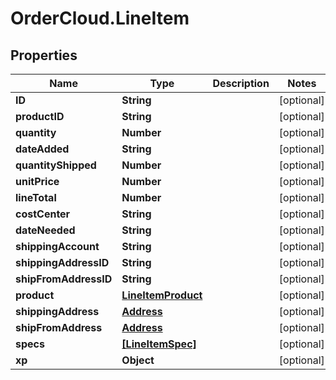 # OrderCloud.LineItem

## Properties
Name | Type | Description | Notes
------------ | ------------- | ------------- | -------------
**ID** | **String** |  | [optional] 
**productID** | **String** |  | [optional] 
**quantity** | **Number** |  | [optional] 
**dateAdded** | **String** |  | [optional] 
**quantityShipped** | **Number** |  | [optional] 
**unitPrice** | **Number** |  | [optional] 
**lineTotal** | **Number** |  | [optional] 
**costCenter** | **String** |  | [optional] 
**dateNeeded** | **String** |  | [optional] 
**shippingAccount** | **String** |  | [optional] 
**shippingAddressID** | **String** |  | [optional] 
**shipFromAddressID** | **String** |  | [optional] 
**product** | [**LineItemProduct**](LineItemProduct.md) |  | [optional] 
**shippingAddress** | [**Address**](Address.md) |  | [optional] 
**shipFromAddress** | [**Address**](Address.md) |  | [optional] 
**specs** | [**[LineItemSpec]**](LineItemSpec.md) |  | [optional] 
**xp** | **Object** |  | [optional] 


